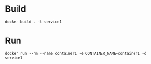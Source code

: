 # Build

    docker build . -t service1
 
# Run 

    docker run --rm --name container1 -e CONTAINER_NAME=container1 -d service1

